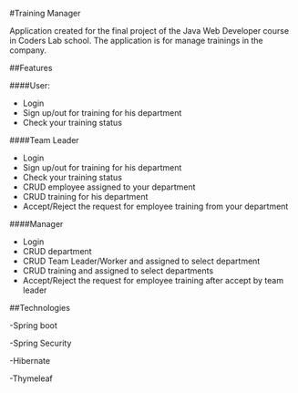 #Training Manager

Application created for the final project of the Java Web Developer course in Coders Lab school.
The application is for manage trainings in the company.

##Features

####User:
- Login
- Sign up/out for training for his department
- Check your training status

####Team Leader
- Login
- Sign up/out for training for his department
- Check your training status
- CRUD employee assigned to your department 
- CRUD training for his department
- Accept/Reject the request for employee training from your department

####Manager
- Login
- CRUD department
- CRUD Team Leader/Worker and assigned to select department 
- CRUD training and assigned to select departments
- Accept/Reject the request for employee training after accept by team leader

##Technologies

-Spring boot 

-Spring Security

-Hibernate

-Thymeleaf
